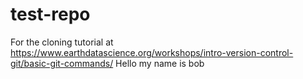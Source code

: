 # test-repo
For the cloning tutorial at https://www.earthdatascience.org/workshops/intro-version-control-git/basic-git-commands/
Hello my name is bob